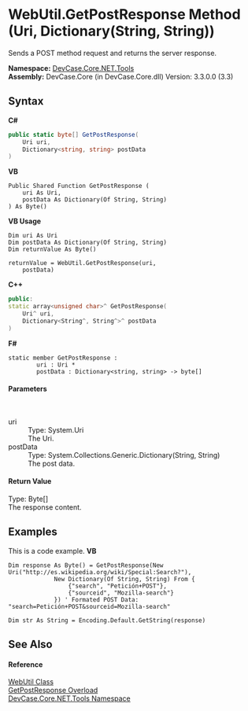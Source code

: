 # WebUtil.GetPostResponse Method (Uri, Dictionary(String, String))
 

Sends a POST method request and returns the server response.

**Namespace:**&nbsp;<a href="N_DevCase_Core_NET_Tools">DevCase.Core.NET.Tools</a><br />**Assembly:**&nbsp;DevCase.Core (in DevCase.Core.dll) Version: 3.3.0.0 (3.3)

## Syntax

**C#**<br />
``` C#
public static byte[] GetPostResponse(
	Uri uri,
	Dictionary<string, string> postData
)
```

**VB**<br />
``` VB
Public Shared Function GetPostResponse ( 
	uri As Uri,
	postData As Dictionary(Of String, String)
) As Byte()
```

**VB Usage**<br />
``` VB Usage
Dim uri As Uri
Dim postData As Dictionary(Of String, String)
Dim returnValue As Byte()

returnValue = WebUtil.GetPostResponse(uri, 
	postData)
```

**C++**<br />
``` C++
public:
static array<unsigned char>^ GetPostResponse(
	Uri^ uri, 
	Dictionary<String^, String^>^ postData
)
```

**F#**<br />
``` F#
static member GetPostResponse : 
        uri : Uri * 
        postData : Dictionary<string, string> -> byte[] 

```


#### Parameters
&nbsp;<dl><dt>uri</dt><dd>Type: System.Uri<br />The Uri.</dd><dt>postData</dt><dd>Type: System.Collections.Generic.Dictionary(String, String)<br />The post data.</dd></dl>

#### Return Value
Type: Byte[]<br />The response content.

## Examples
This is a code example. 
**VB**<br />
``` VB
Dim response As Byte() = GetPostResponse(New Uri("http://es.wikipedia.org/wiki/Special:Search?"),
             New Dictionary(Of String, String) From {
                 {"search", "Petición+POST"},
                 {"sourceid", "Mozilla-search"}
             }) ' Formated POST Data: "search=Petición+POST&sourceid=Mozilla-search"

Dim str As String = Encoding.Default.GetString(response)
```


## See Also


#### Reference
<a href="T_DevCase_Core_NET_Tools_WebUtil">WebUtil Class</a><br /><a href="Overload_DevCase_Core_NET_Tools_WebUtil_GetPostResponse">GetPostResponse Overload</a><br /><a href="N_DevCase_Core_NET_Tools">DevCase.Core.NET.Tools Namespace</a><br />